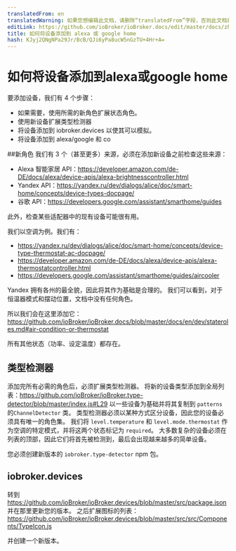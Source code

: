 ```yaml
---
translatedFrom: en
translatedWarning: 如果您想编辑此文档，请删除“translatedFrom”字段，否则此文档将再次自动翻译
editLink: https://github.com/ioBroker/ioBroker.docs/edit/master/docs/zh-cn/dev/adddevice.md
title: 如何将设备添加到 alexa 或 google home
hash: KJyj2QNgNPa29Jr/BcB/QJi6yPa8ucW5nGzTU+4Hr+A=
---
```

# 如何将设备添加到alexa或google home
要添加设备，我们有 4 个步骤：

- 如果需要，使用所需的新角色扩展状态角色。
- 使用新设备扩展类型检测器
- 将设备添加到 iobroker.devices 以使其可以模拟。
- 将设备添加到 alexa/google 和 co

##新角色
我们有 3 个（甚至更多）来源，必须在添加新设备之前检查这些来源：

- Alexa 智能家居 API：https://developer.amazon.com/de-DE/docs/alexa/device-apis/alexa-brightnesscontroller.html
- Yandex API：https://yandex.ru/dev/dialogs/alice/doc/smart-home/concepts/device-types-docpage/
- 谷歌 API：https://developers.google.com/assistant/smarthome/guides

此外，检查某些适配器中的现有设备可能很有用。

我们以空调为例。我们有：

- https://yandex.ru/dev/dialogs/alice/doc/smart-home/concepts/device-type-thermostat-ac-docpage/
- https://developer.amazon.com/de-DE/docs/alexa/device-apis/alexa-thermostatcontroller.html
- https://developers.google.com/assistant/smarthome/guides/aircooler

Yandex 拥有各州的最全貌，因此将其作为基础是合理的。
我们可以看到，对于恒温器模式和摆动位置，文档中没有任何角色。

所以我们会在这里添加它：https://github.com/ioBroker/ioBroker.docs/blob/master/docs/en/dev/stateroles.md#air-condition-or-thermostat

所有其他状态（功率、设定温度）都存在。

## 类型检测器
添加完所有必需的角色后，必须扩展类型检测器。
将新的设备类型添加到全局列表：https://github.com/ioBroker/ioBroker.type-detector/blob/master/index.js#L29 以一些设备为基础并将其复制到 `patterns` 的`ChannelDetector` 类。
类型检测器必须以某种方式区分设备，因此您的设备必须具有唯一的角色集。
我们将 `level.temperature` 和 `level.mode.thermostat` 作为空调的特定模式，并将这两个状态标记为 `required`。
大多数复杂的设备必须在列表的顶部，因此它们将首先被检测到，最后会出现越来越多的简单设备。

您必须创建新版本的 `iobroker.type-detector` npm 包。

 ## iobroker.devices
转到 https://github.com/ioBroker/ioBroker.devices/blob/master/src/package.json 并在那里更新您的版本。
之后扩展图标的列表：https://github.com/ioBroker/ioBroker.devices/blob/master/src/src/Components/TypeIcon.js

 并创建一个新版本。